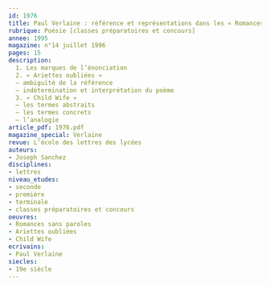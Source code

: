 ```yaml
---
id: 1976
title: Paul Verlaine : référence et représentations dans les « Romances sans paroles »
rubrique: Poésie [classes préparatoires et concours]
annee: 1995
magazine: n°14 juillet 1996
pages: 15
description: 
  1. Les marques de l’énonciation
  2. « Ariettes oubliées »
  – ambiguïté de la référence
  – indétermination et interprétation du poème
  3. « Child Wife »
  – les termes abstraits
  – les termes concrets
  – l’analogie
article_pdf: 1976.pdf
magazine_special: Verlaine
revue: L’école des lettres des lycées
auteurs:
- Joseph Sanchez
disciplines:
- lettres
niveau_etudes:
- seconde
- première
- terminale
- classes préparatoires et concours
oeuvres:
- Romances sans paroles
- Ariettes oubliées
- Child Wife
ecrivains:
- Paul Verlaine
siecles:
- 19e siècle
---
```

